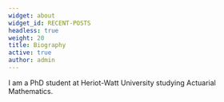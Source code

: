 ```yaml
---
widget: about
widget_id: RECENT-POSTS
headless: true
weight: 20
title: Biography
active: true
author: admin
---
```

I﻿ am a PhD student at Heriot-Watt University studying Actuarial Mathematics.